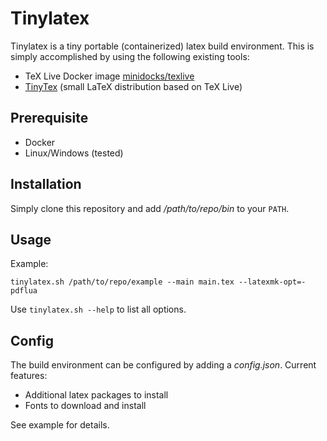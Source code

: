 # Tinylatex

Tinylatex is a tiny portable (containerized) latex build environment. This is simply
accomplished by using the following existing tools:

* TeX Live Docker image [minidocks/texlive](https://github.com/minidocks/texlive)
* [TinyTex](https://yihui.org/tinytex/) (small LaTeX distribution based on TeX Live)

## Prerequisite
* Docker
* Linux/Windows (tested)

## Installation
Simply clone this repository and add */path/to/repo/bin* to your ``PATH``.

## Usage
Example:

```shell
tinylatex.sh /path/to/repo/example --main main.tex --latexmk-opt=-pdflua
```

Use ``tinylatex.sh --help`` to list all options.

## Config
The build environment can be configured by adding a *config.json*. Current features:

* Additional latex packages to install
* Fonts to download and install

See example for details.

